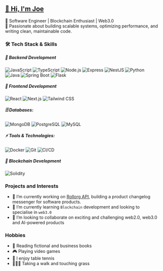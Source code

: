 <h2><u>👋 Hi, I'm Joe</u></h2>
🚀 Software Engineer | Blockchain Enthusiast | Web3.0</br>
🎯 Passionate about building scalable systems, optimizing performance, and writing clean, maintainable code.

### 🛠️ Tech Stack & Skills

##### 🚀 Backend Development

![JavaScript](https://img.shields.io/badge/JavaScript-F7DF1E?style=for-the-badge&logo=javascript&logoColor=black)
![TypeScript](https://img.shields.io/badge/TypeScript-3178C6?style=for-the-badge&logo=typescript&logoColor=white)
![Node.js](https://img.shields.io/badge/Node.js-339933?style=for-the-badge&logo=node.js&logoColor=white)
![Express](https://img.shields.io/badge/Express-000000?style=for-the-badge&logo=express&logoColor=white)
![NestJS](https://img.shields.io/badge/NestJS-E0234E?style=for-the-badge&logo=nestjs&logoColor=white)
![Python](https://img.shields.io/badge/Python-3776AB?style=for-the-badge&logo=python&logoColor=white)
![Java](https://img.shields.io/badge/Java-007396?style=for-the-badge&logo=java&logoColor=white)
![Spring Boot](https://img.shields.io/badge/Spring%20Boot-6DB33F?style=for-the-badge&logo=spring-boot&logoColor=white)
![Flask](https://img.shields.io/badge/Flask-000000?style=for-the-badge&logo=flask&logoColor=white)

##### 🎨 Frontend Development

![React](https://img.shields.io/badge/React-61DAFB?style=for-the-badge&logo=react&logoColor=black)
![Next.js](https://img.shields.io/badge/Next.js-000000?style=for-the-badge&logo=next.js&logoColor=white)
![Tailwind CSS](https://img.shields.io/badge/Tailwind_CSS-38B2AC?style=for-the-badge&logo=tailwind-css&logoColor=white)
 

##### 🗄️ Databases: 
![MongoDB](https://img.shields.io/badge/MongoDB-47A248?style=for-the-badge&logo=mongodb&logoColor=white)  ![PostgreSQL](https://img.shields.io/badge/PostgreSQL-316192?style=for-the-badge&logo=postgresql&logoColor=white)  ![MySQL](https://img.shields.io/badge/MySQL-4479A1?style=for-the-badge&logo=mysql&logoColor=white)  

##### ⚡ Tools & Technologies:  
![Docker](https://img.shields.io/badge/Docker-2496ED?style=for-the-badge&logo=docker&logoColor=white)  ![Git](https://img.shields.io/badge/Git-F05032?style=for-the-badge&logo=git&logoColor=white)  ![CI/CD](https://img.shields.io/badge/CI/CD-4285F4?style=for-the-badge&logo=google-cloud&logoColor=white)  

##### 🔗 Blockchain Development
![Solidity](https://img.shields.io/badge/Solidity-363636?style=for-the-badge&logo=solidity&logoColor=white)

### Projects and Interests
- 🔭 I’m currently working on [Rollorg API](https://api.rollog.xyz/api), building a product changelog messenger for software products.
- 🌱 I’m currently learning `Blockchain` development and looking to specialise in `web3.0`
- 👯 I’m looking to collaborate on exciting and challenging web2.0, web3.0 and AI-powered products

### Hobbies
- 📖 Reading fictional and business books
- 🎮 Playing video games
- 🏓 I enjoy table tennis
- 🚶🏾‍♂️ Taking a walk and touching grass

<!--
**elnino10/elnino10** is a ✨ _special_ ✨ repository because its `README.md` (this file) appears on your GitHub profile.

Here are some ideas to get you started:

- 🔭 I’m currently working on ...
- 🌱 I’m currently learning ...
- 👯 I’m looking to collaborate on ...
- 🤔 I’m looking for help with ...
- 💬 Ask me about ...
- 📫 How to reach me: ...
- 😄 Pronouns: ...
- ⚡ Fun fact: ...
-->
